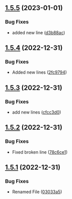 ## [1.5.5](https://github.com/JayNg96/ReleasesFlow/compare/v1.5.4...v1.5.5) (2023-01-01)


### Bug Fixes

* added new line ([d3b88ac](https://github.com/JayNg96/ReleasesFlow/commit/d3b88acb9e00086b9f6e989e136acde9e25a9599))



## [1.5.4](https://github.com/JayNg96/ReleasesFlow/compare/v1.5.3...v1.5.4) (2022-12-31)


### Bug Fixes

* Added new lines ([2fc9794](https://github.com/JayNg96/ReleasesFlow/commit/2fc97946c82444ea42c3e9936d37126b0372b5bb))



## [1.5.3](https://github.com/JayNg96/ReleasesFlow/compare/v1.5.2...v1.5.3) (2022-12-31)


### Bug Fixes

* add new lines ([cfcc3d0](https://github.com/JayNg96/ReleasesFlow/commit/cfcc3d056daa320ee52efa78d54bd7abb1a0157f))



## [1.5.2](https://github.com/JayNg96/ReleasesFlow/compare/v1.5.1...v1.5.2) (2022-12-31)


### Bug Fixes

* Fixed broken line ([78c6ce1](https://github.com/JayNg96/ReleasesFlow/commit/78c6ce198dd1d0a3a4389d4d21a74f2b4fc40764))



## [1.5.1](https://github.com/JayNg96/ReleasesFlow/compare/v1.5.0...v1.5.1) (2022-12-31)


### Bug Fixes

* Renamed File ([03033a5](https://github.com/JayNg96/ReleasesFlow/commit/03033a57db2297ff1fa0b728be3f3493f365848f))



